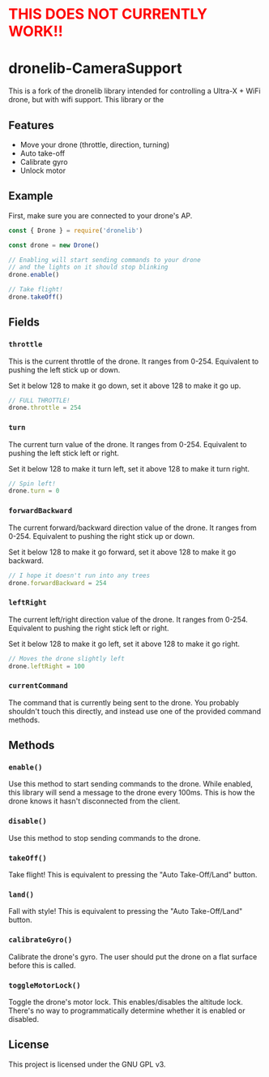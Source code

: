 <h1 style="color:Red;">THIS DOES NOT CURRENTLY WORK!!</h1>

# dronelib-CameraSupport

This is a fork of the dronelib library intended for controlling a Ultra-X + WiFi drone, but with wifi support.
This library or the

## Features

- Move your drone (throttle, direction, turning)
- Auto take-off
- Calibrate gyro
- Unlock motor

## Example

First, make sure you are connected to your drone's AP.

```javascript
const { Drone } = require('dronelib')

const drone = new Drone()

// Enabling will start sending commands to your drone
// and the lights on it should stop blinking
drone.enable()

// Take flight!
drone.takeOff()
```

## Fields

### `throttle`

This is the current throttle of the drone. It ranges from 0-254. Equivalent to pushing the left stick up or down.

Set it below 128 to make it go down, set it above 128 to make it go up.

```javascript
// FULL THROTTLE!
drone.throttle = 254
```

### `turn`

The current turn value of the drone. It ranges from 0-254. Equivalent to pushing the left stick left or right.

Set it below 128 to make it turn left, set it above 128 to make it turn right.

```javascript
// Spin left!
drone.turn = 0
```

### `forwardBackward`

The current forward/backward direction value of the drone. It ranges from 0-254. Equivalent to pushing the right stick up or down.

Set it below 128 to make it go forward, set it above 128 to make it go backward.

```javascript
// I hope it doesn't run into any trees
drone.forwardBackward = 254
```

### `leftRight`

The current left/right direction value of the drone. It ranges from 0-254. Equivalent to pushing the right stick left or right.

Set it below 128 to make it go left, set it above 128 to make it go right.

```javascript
// Moves the drone slightly left
drone.leftRight = 100
```

### `currentCommand`

The command that is currently being sent to the drone. You probably shouldn't touch this directly, and instead use one of the provided command methods.

## Methods

### `enable()`

Use this method to start sending commands to the drone. While enabled, this library will send a message to the drone every 100ms. This is how the drone knows it hasn't disconnected from the client.

### `disable()`

Use this method to stop sending commands to the drone.

### `takeOff()`

Take flight! This is equivalent to pressing the "Auto Take-Off/Land" button.

### `land()`

Fall with style! This is equivalent to pressing the "Auto Take-Off/Land" button.

### `calibrateGyro()`

Calibrate the drone's gyro. The user should put the drone on a flat surface before this is called.

### `toggleMotorLock()`

Toggle the drone's motor lock. This enables/disables the altitude lock. There's no way to programmatically determine whether it is enabled or disabled.

## License

This project is licensed under the GNU GPL v3.
